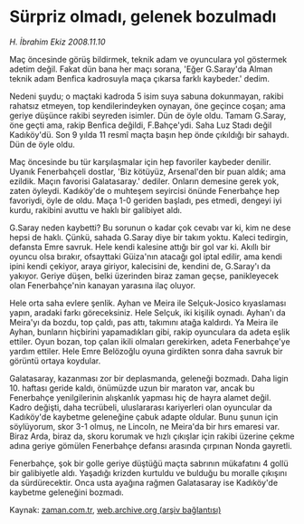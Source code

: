 # Sürpriz olmadı, gelenek bozulmadı

*H. İbrahim Ekiz 2008.11.10*

<td class="columnist-detail">
<p>Maç öncesinde görüş bildirmek, teknik adam ve oyunculara yol göstermek adetim değil. Fakat dün bana her maçı sorana, 'Eğer G.Saray'da Alman teknik adam Benfica kadrosuyla maça çıkarsa farklı kaybeder.' dedim.</p>
<p>
<div id="haberMetinDiv">
<p> Nedeni şuydu; o maçtaki kadroda 5 isim suya sabuna dokunmayan, rakibi rahatsız etmeyen, top kendilerindeyken oynayan, öne geçince coşan; ama geriye düşünce rakibi seyreden isimler. Dün de öyle oldu. Tamam G.Saray, öne geçti ama, rakip Benfica değildi, F.Bahçe'ydi. Saha Luz Stadı değil Kadıköy'dü. Son 9 yılda 11 resmî maçta başın hep önde çıkıldığı bir sahaydı. Dün de öyle oldu.
<p> Maç öncesinde bu tür karşılaşmalar için hep favoriler kaybeder denilir. Uyanık Fenerbahçeli dostlar, 'Biz kötüyüz, Arsenal'den bir puan aldık; ama ezildik. Maçın favorisi Galatasaray.' dediler. Onların demesine gerek yok, zaten öyleydi. Kadıköy'de o muhteşem seyircisi önünde Fenerbahçe hep favoriydi, öyle de oldu. Maça 1-0 geriden başladı, pes etmedi, dengeyi iyi kurdu, rakibini avuttu ve haklı bir galibiyet aldı.
<p> G.Saray neden kaybetti? Bu sorunun o kadar çok cevabı var ki, kim ne dese hepsi de haklı. Çünkü, sahada G.Saray diye bir takım yoktu. Kaleci tedirgin, defansta Emre savruk. Hele kendi kalesine attığı bir gol var ki. Akıllı bir oyuncu olsa bırakır, ofsayttaki Güiza'nın atacağı gol iptal edilir, ama kendi ipini kendi çekiyor, araya giriyor, kalecisini de, kendini de, G.Saray'ı da yakıyor. Geriye düşen, belki üzerinden biraz zaman geçse, panikleyecek olan Fenerbahçe'nin kanayan yarasına ilaç oluyor. 
<p> Hele orta saha evlere şenlik. Ayhan ve Meira ile Selçuk-Josico kıyaslaması yapın, aradaki farkı göreceksiniz. Hele Selçuk, iki kişilik oynadı. Ayhan'ı da Meira'yı da bozdu, top çaldı, pas attı, takımını atağa kaldırdı. Ya Meira ile Ayhan, bunların hiçbirini yapamadıkları gibi, rakip oyunculara da adeta eşlik ettiler. Oyun bozan, top çalan ikili olmaları gerekirken, adeta Fenerbahçe'ye yardım ettiler. Hele Emre Belözoğlu oyuna girdikten sonra daha savruk bir görüntü ortaya koydular.
<p> Galatasaray, kazanması zor bir deplasmanda, geleneği bozmadı. Daha ligin 10. haftası geride kaldı, önümüzde uzun bir maraton var, ancak bu Fenerbahçe yenilgilerinin alışkanlık yapması hiç de hayra alamet değil. Kadro değişti, daha tecrübeli, uluslararası kariyerleri olan oyuncular da Kadıköy'de kaybetme geleneğine çabuk adapte oldular. Bunu şunun için söylüyorum, skor 3-1 olmuş, ne Lincoln, ne Meira'da bir hırs emaresi var. Biraz Arda, biraz da, skoru korumak ve hızlı çıkışlar için rakibi üzerine çekme adına geriye gömülen Fenerbahçe defansı arasında çırpınan Nonda gayretli.
<p> Fenerbahçe, şok bir golle geriye düştüğü maçta sabrının mükafatını 4 gollü bir galibiyetle aldı. Yaşadığı krizden kurtuldu ve bulduğu bu moralle çıkışını da sürdürecektir. Onca usta ayağına rağmen Galatasaray ise Kadıköy'de kaybetme geleneğini bozmadı. </p></p></p></p></p></p></div>
</p>
<a href="http://web.archive.org/web/20101224182346/mailto:i.ekiz@zaman.com.tr">
</a></td>

Kaynak: [zaman.com.tr](http://zaman.com.tr/yazar.do?yazino=758781), [web.archive.org (arşiv bağlantısı)](http://web.archive.org/web/20101224182346/http://zaman.com.tr/yazar.do?yazino=758781)

